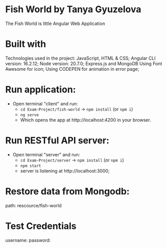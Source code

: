 # Fish World by Tanya Gyuzelova
 The Fish World is little Angular Web Application

 # Built with
Technologies used in the project:
JavaScript, HTML & CSS;
Angular CLI version: 16.2.12;
Node version: 20.7.0;
Express.js and MongoDB
Using Font Awesome for icon;
Using CODEPEN for animation in error page;

# Run application:
 * Open terminal "client" and run:
    * `cd Exam-Project/fish-world` -> `npm install` (or `npm i`)
    * `ng serve`
    *  Which opens the app at http://localhost:4200 in your browser.
# Run RESTful API server:
 * Open terminal "server" and run:
    * `cd Exam-Project/server` -> `npm install` (or `npm i`)
    * `npm start`
    * server is listening at http://localhost:3000;
# Restore data from Mongodb:
path: rescource/fish-world

# Test Credentials
username:
password:
